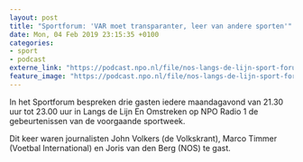 ```yaml
---
layout: post
title: "Sportforum: 'VAR moet transparanter, leer van andere sporten'"
date: Mon, 04 Feb 2019 23:15:35 +0100
categories: 
- sport 
- podcast 
externe_link: "https://podcast.npo.nl/file/nos-langs-de-lijn-sport-forum/3938/nporadio1_nos-langs-de-lijn-sport-forum_20190204_sportforum-var-moet-transparanter-leer-van-andere-sporten_L2BMCR.mp3"
feature_image: "https://podcast.npo.nl/file/nos-langs-de-lijn-sport-forum/3938/nporadio1_nos-langs-de-lijn-sport-forum_20190204_sportforum-var-moet-transparanter-leer-van-andere-sporten_L2BMCR.mp3"
---
```


In het Sportforum bespreken drie gasten iedere maandagavond van 21.30 uur tot 23.00 uur in Langs de Lijn En Omstreken op NPO Radio 1 de gebeurtenissen van de voorgaande sportweek.

Dit keer waren journalisten John Volkers (de Volkskrant), Marco Timmer (Voetbal International) en Joris van den Berg (NOS) te gast.
